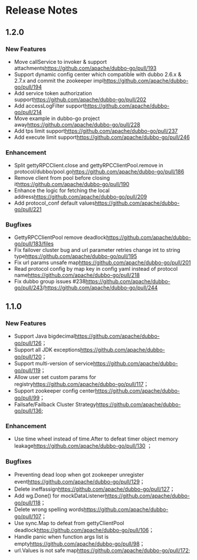# Release Notes

## 1.2.0

### New Features

- Move callService to invoker & support attachments<https://github.com/apache/dubbo-go/pull/193>
- Support dynamic config center which compatible with dubbo 2.6.x & 2.7.x and commit the zookeeper impl<https://github.com/apache/dubbo-go/pull/194>
- Add service token authorization support<https://github.com/apache/dubbo-go/pull/202>
- Add accessLogFilter support<https://github.com/apache/dubbo-go/pull/214>
- Move example in dubbo-go project away<https://github.com/apache/dubbo-go/pull/228>
- Add tps limit support<https://github.com/apache/dubbo-go/pull/237>
- Add execute limit support<https://github.com/apache/dubbo-go/pull/246>

### Enhancement

- Split gettyRPCClient.close and gettyRPCClientPool.remove in protocol/dubbo/pool.go<https://github.com/apache/dubbo-go/pull/186>
- Remove client from pool before closing it<https://github.com/apache/dubbo-go/pull/190>
- Enhance the logic for fetching the local address<https://github.com/apache/dubbo-go/pull/209>
- Add protocol_conf default values<https://github.com/apache/dubbo-go/pull/221>

### Bugfixes

- GettyRPCClientPool remove deadlock<https://github.com/apache/dubbo-go/pull/183/files>
- Fix failover cluster bug and url parameter retries change int to string type<https://github.com/apache/dubbo-go/pull/195>
- Fix url params unsafe map<https://github.com/apache/dubbo-go/pull/201>
- Read protocol config by map key in config yaml instead of protocol name<https://github.com/apache/dubbo-go/pull/218>
- Fix dubbo group issues #238<https://github.com/apache/dubbo-go/pull/243>/<https://github.com/apache/dubbo-go/pull/244>

## 1.1.0

### New Features

- Support Java bigdecimal<https://github.com/apache/dubbo-go/pull/126>；
- Support all JDK exceptions<https://github.com/apache/dubbo-go/pull/120>；
- Support multi-version of service<https://github.com/apache/dubbo-go/pull/119>；
- Allow user set custom params for registry<https://github.com/apache/dubbo-go/pull/117>；
- Support zookeeper config center<https://github.com/apache/dubbo-go/pull/99>；
- Failsafe/Failback  Cluster Strategy<https://github.com/apache/dubbo-go/pull/136>;

### Enhancement

- Use time wheel instead of time.After to defeat timer object memory leakage<https://github.com/apache/dubbo-go/pull/130> ；

### Bugfixes

- Preventing dead loop when got zookeeper unregister event<https://github.com/apache/dubbo-go/pull/129>；
- Delete ineffassign<https://github.com/apache/dubbo-go/pull/127>；
- Add wg.Done() for mockDataListener<https://github.com/apache/dubbo-go/pull/118>；
- Delete wrong spelling words<https://github.com/apache/dubbo-go/pull/107>；
- Use sync.Map to defeat from gettyClientPool deadlock<https://github.com/apache/dubbo-go/pull/106>；
- Handle panic when function args list is empty<https://github.com/apache/dubbo-go/pull/98>；
- url.Values is not safe map<https://github.com/apache/dubbo-go/pull/172>;
